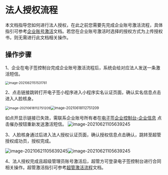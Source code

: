 # 法人授权流程

本文档指导您如何进行法人授权，在此之前您需要先完成企业账号激活流程，具体指引可参考[企业账号激活](https://cloud.tencent.com/document/product/378/43087)文档。若您在企业账号激活时选择的授权方式为上传授权书，则无需进行此文档相关操作。

## 操作步骤

1、企业在电子签控制台完成企业账号激活流程后，系统会给对应法人发送一条激活短信。

<img src="https://main.qcloudimg.com/raw/748beaf91ca92256e6af8060b2eb95bf.png" alt="image-20210621151531761" style="zoom:70%;" />

2、点击链接跳转打开电子签小程序进入小程序实名认证页面，确认实名信息点击进入人脸核身。

<img src="https://main.qcloudimg.com/raw/8f5fb12dba582b88f945ee22d080a5a6.png" alt="image-20210618112751209" style="zoom:75%;" /><img src="https://main.qcloudimg.com/raw/901ea53594b970e6956b00c384c781ce.png" alt="image-20210618112751209" style="zoom:80%;" />

如点开显示链接已失效，需联系企业账号所有者在[电子签企业控制台-企业信息](https://test.ess.tencent.com/company-info) 点击催办按钮重新发送激活短信。
![image-20210621105639245](https://main.qcloudimg.com/raw/364faf1efb75428079fba73535ccb5e9.png)

3、人脸核身通过后进入法人授权认证页面，确认授权信息点击确认，跳转至超管授权成功页，授权完成。

![image-20210621105639245](https://main.qcloudimg.com/raw/d6d65ad03875330f8d4cf4f2518ae7a8.png)![image-20210621105639245](https://main.qcloudimg.com/raw/970babe8514a9cc8cf0290d53a205302.png)

4、法人授权完成且超级管理员账号激活后，超管方可登录电子签控制台进行合同相关操作。超管激活指引可参考[超管激活流程]()文档。
